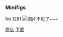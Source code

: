 ### Minifigs
No.1281
![图片不见了~~~](https://imgs.xkcd.com/comics/minifigs.png)

[原址](https://xkcd.com//1281) [下载](https://imgs.xkcd.com/comics/minifigs.png)

